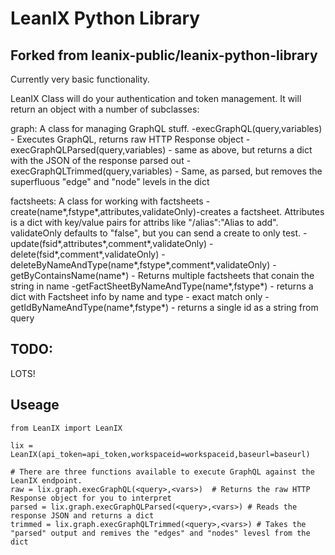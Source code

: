 # LeanIX Python Library


## Forked from leanix-public/leanix-python-library

Currently very basic functionality.

LeanIX Class will do your authentication and token management.  It will return an object with a number of subclasses:

graph: A class for managing GraphQL stuff.
-execGraphQL(query,variables) - Executes GraphQL, returns raw HTTP Response object
-execGraphQLParsed(query,variables) - same as above, but returns a dict with the JSON of the response parsed out
-execGraphQLTrimmed(query,variables) - Same, as parsed, but removes the superfluous "edge" and "node" levels in the dict

factsheets: A class for working with factsheets
-create(name*,fstype*,attributes,validateOnly)-creates a factsheet. Attributes is a dict with key/value pairs for attribs like "/alias":"Alias to add". validateOnly defaults to "false", but you can send a create to only test.
-update(fsid*,attributes*,comment*,validateOnly)
-delete(fsid*,comment*,validateOnly)
-deleteByNameAndType(name*,fstype*,comment*,validateOnly)
-getByContainsName(name*) - Returns multiple factsheets that conain the string in name
-getFactSheetByNameAndType(name*,fstype*) - returns a dict with Factsheet info by name and type - exact match only
-getIdByNameAndType(name*,fstype*) - returns a single id as a string from query

TODO:
------
LOTS!

Useage
------
```
from LeanIX import LeanIX  

lix = LeanIX(api_token=api_token,workspaceid=workspaceid,baseurl=baseurl)  

# There are three functions available to execute GraphQL against the LeanIX endpoint.   
raw = lix.graph.execGraphQL(<query>,<vars>)  # Returns the raw HTTP Response object for you to interpret  
parsed = lix.graph.execGraphQLParsed(<query>,<vars>) # Reads the response JSON and returns a dict  
trimmed = lix.graph.execGraphQLTrimmed(<query>,<vars>) # Takes the "parsed" output and remives the "edges" and "nodes" levesl from the dict  
```



